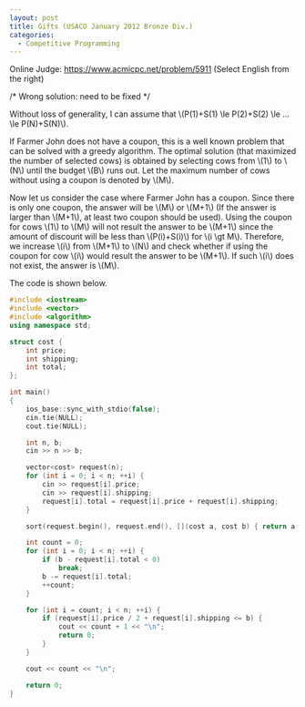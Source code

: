 ```yaml
---
layout: post
title: Gifts (USACO January 2012 Bronze Div.)
categories:
  - Competitive Programming
---
```

Online Judge: <https://www.acmicpc.net/problem/5911> (Select English from the right)

/* Wrong solution: need to be fixed */

Without loss of generality, I can assume that \\(P(1)+S(1) \le P(2)+S(2) \le ... \le P(N)+S(N)\\).

If Farmer John does not have a coupon, this is a well known problem that can be solved with a greedy algorithm. The optimal solution (that maximized the number of selected cows) is obtained by selecting cows from \\(1\\) to \\(N\\) until the budget \\(B\\) runs out. Let the maximum number of cows without using a coupon is denoted by \\(M\\).

Now let us consider the case where Farmer John has a coupon. Since there is only one coupon, the answer will be \\(M\\) or \\(M+1\\) (If the answer is larger than \\(M+1\\), at least two coupon should be used). Using the coupon for cows \\(1\\) to \\(M\\) will not result the answer to be \\(M+1\\) since the amount of discount will be less than \\(P(i)+S(i)\\) for \\(i \gt M\\). Therefore, we increase \\(i\\) from \\(M+1\\) to \\(N\\) and check whether if using the coupon for cow \\(i\\) would result the answer to be \\(M+1\\). If such \\(i\\) does not exist, the answer is \\(M\\).

The code is shown below.

```c++
#include <iostream>
#include <vector>
#include <algorithm>
using namespace std;

struct cost {
	int price;
	int shipping;
	int total;
};

int main()
{
	ios_base::sync_with_stdio(false);
	cin.tie(NULL);
	cout.tie(NULL);

	int n, b;
	cin >> n >> b;

	vector<cost> request(n);
	for (int i = 0; i < n; ++i) {
		cin >> request[i].price;
		cin >> request[i].shipping;
		request[i].total = request[i].price + request[i].shipping;
	}

	sort(request.begin(), request.end(), [](cost a, cost b) { return a.total < b.total; });

	int count = 0;
	for (int i = 0; i < n; ++i) {
		if (b - request[i].total < 0)
			break;
		b -= request[i].total;
		++count;
	}

	for (int i = count; i < n; ++i) {
		if (request[i].price / 2 + request[i].shipping <= b) {
			cout << count + 1 << "\n";
			return 0;
		}
	}

	cout << count << "\n";

	return 0;
}
```
